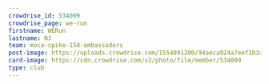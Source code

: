 ```yaml
---
crowdrise_id: 534009
crowdrise_page: we-run
firstname: WERun 
lastname: NJ
team: moca-spike-150-ambassadors
post-image: https://uploads.crowdrise.com/1554091200/94aeca924a7eef1b3af1b5f4ace43a55.jpg
card-image: https://cdn.crowdrise.com/v2/photo/file/member/534009
type: club
---
```

